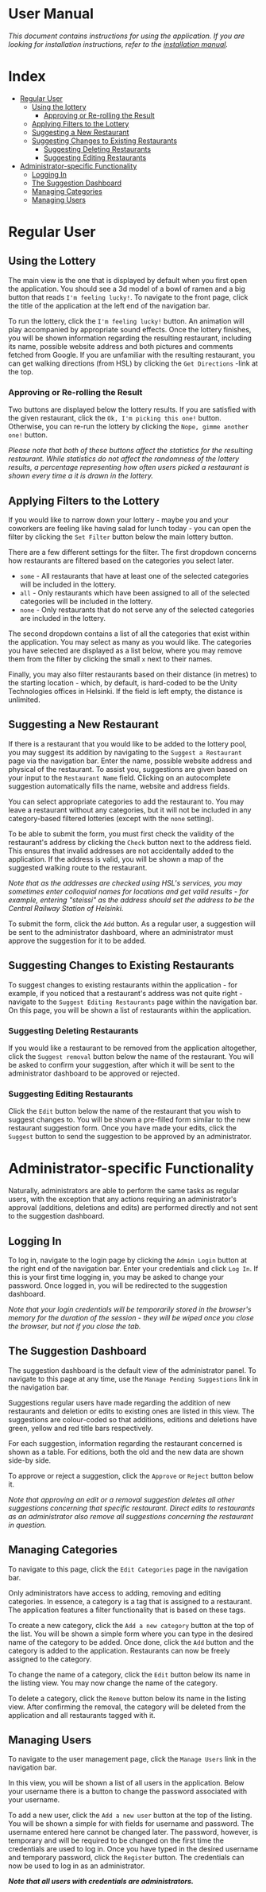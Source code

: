 # User Manual

*This document contains instructions for using the application. If you are looking for installation instructions, refer to the [installation manual](./installation.md).*

# Index
- [Regular User](#regular-user)
    - [Using the lottery](#using-the-lottery)
        - [Approving or Re-rolling the Result](#approving-or-re-rolling-the-result)
    - [Applying Filters to the Lottery](#applying-filters-to-the-lottery)
    - [Suggesting a New Restaurant](#suggesting-a-new-restaurant)
    - [Suggesting Changes to Existing Restaurants](#suggesting-changes-to-existing-restaurants)
        - [Suggesting Deleting Restaurants](#suggesting-deleting-restaurants)
        - [Suggesting Editing Restaurants](#suggesting-editing-restaurants)
- [Administrator-specific Functionality](#administrator-specific-functionality)
    - [Logging In](#logging-in)
    - [The Suggestion Dashboard](#the-suggestion-dashboard)
    - [Managing Categories](#managing-categories)
    - [Managing Users](#managing-users)

# Regular User

## Using the Lottery

The main view is the one that is displayed by default when you first open the application. You should see a 3d model of a bowl of ramen and a big button that reads `I'm feeling lucky!`. To navigate to the front page, click the title of the application at the left end of the navigation bar.

To run the lottery, click the `I'm feeling lucky!` button. An animation will play accompanied by appropriate sound effects. Once the lottery finishes, you will be shown information regarding the resulting restaurant, including its name, possible website address and both pictures and comments fetched from Google. If you are unfamiliar with the resulting restaurant, you can get walking directions (from HSL) by clicking the `Get Directions` -link at the top.

### Approving or Re-rolling the Result

Two buttons are displayed below the lottery results. If you are satisfied with the given restaurant, click the `Ok, I'm picking this one!` button. Otherwise, you can re-run the lottery by clicking the `Nope, gimme another one!` button. 

*Please note that both of these buttons affect the statistics for the resulting restaurant. While statistics do not affect the randomness of the lottery results, a percentage representing how often users picked a restaurant is shown every time a it is drawn in the lottery.*

## Applying Filters to the Lottery 

If you would like to narrow down your lottery - maybe you and your coworkers are feeling like having salad for lunch today - you can open the filter by clicking the `Set Filter` button below the main lottery button.

There are a few different settings for the filter. The first dropdown concerns how restaurants are filtered based on the categories you select later.

- `some` - All restaurants that have at least one of the selected categories will be included in the lottery.
- `all` - Only restaurants which have been assigned to all of the selected categories will be included in the lottery.
- `none` - Only restaurants that do not serve any of the selected categories are included in the lottery.

The second dropdown contains a list of all the categories that exist within the application. You may select as many as you would like. The categories you have selected are displayed as a list below, where you may remove them from the filter by clicking the small `x` next to their names.

Finally, you may also filter restaurants based on their distance (in metres) to the starting location - which, by default, is hard-coded to be the Unity Technologies offices in Helsinki. If the field is left empty, the distance is unlimited.

## Suggesting a New Restaurant

If there is a restaurant that you would like to be added to the lottery pool, you may suggest its addition by navigating to the `Suggest a Restaurant` page via the navigation bar. Enter the name, possible website address and physical of the restaurant. To assist you, suggestions are given based on your input to the `Restaurant Name` field. Clicking on an autocomplete suggestion automatically fills the name, website and address fields.

You can select appropriate categories to add the restaurant to. You may leave a restaurant without any categories, but it will not be included in any category-based filtered lotteries (except with the `none` setting).

To be able to submit the form, you must first check the validity of the restaurant's address by clicking the `Check` button next to the address field. This ensures that invalid addresses are not accidentally added to the application. If the address is valid, you will be shown a map of the suggested walking route to the restaurant. 

*Note that as the addresses are checked using HSL's services, you may sometimes enter colloquial names for locations and get valid results - for example, entering "steissi" as the address should set the address to be the Central Railway Station of Helsinki.*

To submit the form, click the `Add` button. As a regular user, a suggestion will be sent to the administrator dashboard, where an administrator must approve the suggestion for it to be added.

## Suggesting Changes to Existing Restaurants

To suggest changes to existing restaurants within the application - for example, if you noticed that a restaurant's address was not quite right - navigate to the `Suggest Editing Restaurants` page within the navigation bar. On this page, you will be shown a list of restaurants within the application.

### Suggesting Deleting Restaurants

If you would like a restaurant to be removed from the application altogether, click the `Suggest removal` button below the name of the restaurant. You will be asked to confirm your suggestion, after which it will be sent to the administrator dashboard to be approved or rejected.

### Suggesting Editing Restaurants

Click the `Edit` button below the name of the restaurant that you wish to suggest changes to. You will be shown a pre-filled form similar to the new restaurant suggestion form. Once you have made your edits, click the `Suggest` button to send the suggestion to be approved by an administrator.

# Administrator-specific Functionality

Naturally, administrators are able to perform the same tasks as regular users, with the exception that any actions requiring an administrator's approval (additions, deletions and edits) are performed directly and not sent to the suggestion dashboard.

## Logging In

To log in, navigate to the login page by clicking the `Admin Login` button at the right end of the navigation bar. Enter your credentials and click `Log In`. If this is your first time logging in, you may be asked to change your password. Once logged in, you will be redirected to the suggestion dashboard. 

*Note that your login credentials will be temporarily stored in the browser's memory for the duration of the session - they will be wiped once you close the browser, but not if you close the tab.*

## The Suggestion Dashboard

The suggestion dashboard is the default view of the administrator panel. To navigate to this page at any time, use the `Manage Pending Suggestions` link in the navigation bar.

Suggestions regular users have made regarding the addition of new restaurants and deletion or edits to existing ones are listed in this view. The suggestions are colour-coded so that additions, editions and deletions have green, yellow and red title bars respectively.

For each suggestion, information regarding the restaurant concerned is shown as a table. For editions, both the old and the new data are shown side-by side.

To approve or reject a suggestion, click the `Approve` or `Reject` button below it.

*Note that approving an edit or a removal suggestion deletes all other suggestions concerning that specific restaurant. Direct edits to restaurants as an administrator also remove all suggestions concerning the restaurant in question.*

## Managing Categories

To navigate to this page, click the `Edit Categories` page in the navigation bar.

Only administrators have access to adding, removing and editing categories. In essence, a category is a tag that is assigned to a restaurant. The application features a filter functionality that is based on these tags.

To create a new category, click the `Add a new category` button at the top of the list. You will be shown a simple form where you can type in the desired name of the category to be added. Once done, click the `Add` button and the category is added to the application. Restaurants can now be freely assigned to the category.

To change the name of a category, click the `Edit` button below its name in the listing view. You may now change the name of the category.

To delete a category, click the `Remove` button below its name in the listing view. After confirming the removal, the category will be deleted from the application and all restaurants tagged with it.

## Managing Users

To navigate to the user management page, click the `Manage Users` link in the navigation bar.

In this view, you will be shown a list of all users in the application. Below your username there is a button to change the password associated with your username.

To add a new user, click the `Add a new user` button at the top of the listing. You will be shown a simple for with fields for username and password. The username entered here cannot be changed later. The password, however, is temporary and will be required to be changed on the first time the credentials are used to log in. Once you have typed in the desired username and temporary password, click the `Register` button. The credentials can now be used to log in as an administrator.

***Note that all users with credentials are administrators.***
